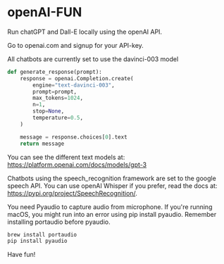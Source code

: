# openAI-FUN

Run chatGPT and Dall-E locally using the openAI API.

Go to openai.com and signup for your API-key. 

All chatbots are currently set to use the davinci-003 model

```python
def generate_response(prompt):
    response = openai.Completion.create(
        engine="text-davinci-003",
        prompt=prompt,
        max_tokens=1024,
        n=1,
        stop=None,
        temperature=0.5,
    )

    message = response.choices[0].text
    return message
```
You can see the different text models at: https://platform.openai.com/docs/models/gpt-3

Chatbots using the speech_recognition framework are set to the google speech API. You can use openAI Whisper if you prefer, read the docs at: https://pypi.org/project/SpeechRecognition/.

You need Pyaudio to capture audio from microphone. If you're running macOS, you might run into an error using pip install pyaudio. Remember installing portaudio before pyaudio.

```bash
brew install portaudio
pip install pyaudio
```

Have fun!
